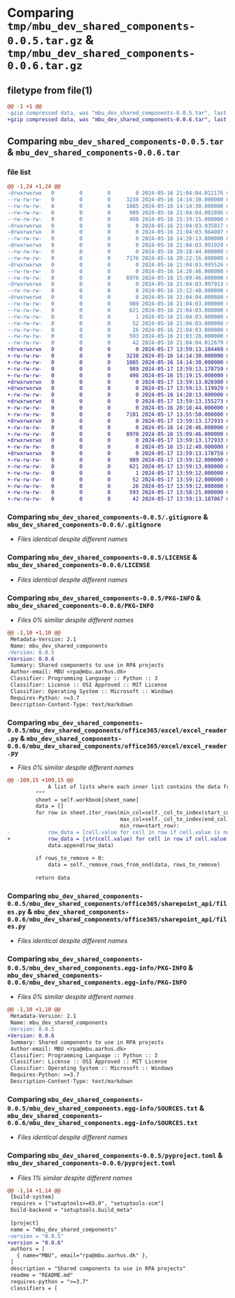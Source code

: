 # Comparing `tmp/mbu_dev_shared_components-0.0.5.tar.gz` & `tmp/mbu_dev_shared_components-0.0.6.tar.gz`

## filetype from file(1)

```diff
@@ -1 +1 @@
-gzip compressed data, was "mbu_dev_shared_components-0.0.5.tar", last modified: Thu May 16 21:04:04 2024, max compression
+gzip compressed data, was "mbu_dev_shared_components-0.0.6.tar", last modified: Fri May 17 13:59:13 2024, max compression
```

## Comparing `mbu_dev_shared_components-0.0.5.tar` & `mbu_dev_shared_components-0.0.6.tar`

### file list

```diff
@@ -1,24 +1,24 @@
-drwxrwxrwx   0        0        0        0 2024-05-16 21:04:04.012176 mbu_dev_shared_components-0.0.5/
--rw-rw-rw-   0        0        0     3238 2024-05-16 14:14:30.000000 mbu_dev_shared_components-0.0.5/.gitignore
--rw-rw-rw-   0        0        0     1085 2024-05-16 14:14:30.000000 mbu_dev_shared_components-0.0.5/LICENSE
--rw-rw-rw-   0        0        0      989 2024-05-16 21:04:04.002896 mbu_dev_shared_components-0.0.5/PKG-INFO
--rw-rw-rw-   0        0        0      498 2024-05-16 15:19:15.000000 mbu_dev_shared_components-0.0.5/README.md
-drwxrwxrwx   0        0        0        0 2024-05-16 21:04:03.935017 mbu_dev_shared_components-0.0.5/mbu_dev_shared_components/
-drwxrwxrwx   0        0        0        0 2024-05-16 21:04:03.984007 mbu_dev_shared_components-0.0.5/mbu_dev_shared_components/office365/
--rw-rw-rw-   0        0        0        0 2024-05-16 14:20:13.000000 mbu_dev_shared_components-0.0.5/mbu_dev_shared_components/office365/__init__.py
-drwxrwxrwx   0        0        0        0 2024-05-16 21:04:03.991929 mbu_dev_shared_components-0.0.5/mbu_dev_shared_components/office365/excel/
--rw-rw-rw-   0        0        0        0 2024-05-16 20:18:44.000000 mbu_dev_shared_components-0.0.5/mbu_dev_shared_components/office365/excel/__init__.py
--rw-rw-rw-   0        0        0     7176 2024-05-16 20:22:16.000000 mbu_dev_shared_components-0.0.5/mbu_dev_shared_components/office365/excel/excel_reader.py
-drwxrwxrwx   0        0        0        0 2024-05-16 21:04:03.995526 mbu_dev_shared_components-0.0.5/mbu_dev_shared_components/office365/sharepoint_api/
--rw-rw-rw-   0        0        0        0 2024-05-16 14:20:46.000000 mbu_dev_shared_components-0.0.5/mbu_dev_shared_components/office365/sharepoint_api/__init__.py
--rw-rw-rw-   0        0        0     8970 2024-05-16 15:09:46.000000 mbu_dev_shared_components-0.0.5/mbu_dev_shared_components/office365/sharepoint_api/files.py
-drwxrwxrwx   0        0        0        0 2024-05-16 21:04:03.997913 mbu_dev_shared_components-0.0.5/mbu_dev_shared_components/os2forms_api/
--rw-rw-rw-   0        0        0        0 2024-05-16 15:12:48.000000 mbu_dev_shared_components-0.0.5/mbu_dev_shared_components/os2forms_api/__init__.py
-drwxrwxrwx   0        0        0        0 2024-05-16 21:04:04.000888 mbu_dev_shared_components-0.0.5/mbu_dev_shared_components.egg-info/
--rw-rw-rw-   0        0        0      989 2024-05-16 21:04:03.000000 mbu_dev_shared_components-0.0.5/mbu_dev_shared_components.egg-info/PKG-INFO
--rw-rw-rw-   0        0        0      621 2024-05-16 21:04:03.000000 mbu_dev_shared_components-0.0.5/mbu_dev_shared_components.egg-info/SOURCES.txt
--rw-rw-rw-   0        0        0        1 2024-05-16 21:04:03.000000 mbu_dev_shared_components-0.0.5/mbu_dev_shared_components.egg-info/dependency_links.txt
--rw-rw-rw-   0        0        0       52 2024-05-16 21:04:03.000000 mbu_dev_shared_components-0.0.5/mbu_dev_shared_components.egg-info/requires.txt
--rw-rw-rw-   0        0        0       26 2024-05-16 21:04:03.000000 mbu_dev_shared_components-0.0.5/mbu_dev_shared_components.egg-info/top_level.txt
--rw-rw-rw-   0        0        0      593 2024-05-16 21:03:28.000000 mbu_dev_shared_components-0.0.5/pyproject.toml
--rw-rw-rw-   0        0        0       42 2024-05-16 21:04:04.012679 mbu_dev_shared_components-0.0.5/setup.cfg
+drwxrwxrwx   0        0        0        0 2024-05-17 13:59:13.184469 mbu_dev_shared_components-0.0.6/
+-rw-rw-rw-   0        0        0     3238 2024-05-16 14:14:30.000000 mbu_dev_shared_components-0.0.6/.gitignore
+-rw-rw-rw-   0        0        0     1085 2024-05-16 14:14:30.000000 mbu_dev_shared_components-0.0.6/LICENSE
+-rw-rw-rw-   0        0        0      989 2024-05-17 13:59:13.178759 mbu_dev_shared_components-0.0.6/PKG-INFO
+-rw-rw-rw-   0        0        0      498 2024-05-16 15:19:15.000000 mbu_dev_shared_components-0.0.6/README.md
+drwxrwxrwx   0        0        0        0 2024-05-17 13:59:13.026980 mbu_dev_shared_components-0.0.6/mbu_dev_shared_components/
+drwxrwxrwx   0        0        0        0 2024-05-17 13:59:13.119929 mbu_dev_shared_components-0.0.6/mbu_dev_shared_components/office365/
+-rw-rw-rw-   0        0        0        0 2024-05-16 14:20:13.000000 mbu_dev_shared_components-0.0.6/mbu_dev_shared_components/office365/__init__.py
+drwxrwxrwx   0        0        0        0 2024-05-17 13:59:13.155273 mbu_dev_shared_components-0.0.6/mbu_dev_shared_components/office365/excel/
+-rw-rw-rw-   0        0        0        0 2024-05-16 20:18:44.000000 mbu_dev_shared_components-0.0.6/mbu_dev_shared_components/office365/excel/__init__.py
+-rw-rw-rw-   0        0        0     7181 2024-05-17 13:55:50.000000 mbu_dev_shared_components-0.0.6/mbu_dev_shared_components/office365/excel/excel_reader.py
+drwxrwxrwx   0        0        0        0 2024-05-17 13:59:13.172933 mbu_dev_shared_components-0.0.6/mbu_dev_shared_components/office365/sharepoint_api/
+-rw-rw-rw-   0        0        0        0 2024-05-16 14:20:46.000000 mbu_dev_shared_components-0.0.6/mbu_dev_shared_components/office365/sharepoint_api/__init__.py
+-rw-rw-rw-   0        0        0     8970 2024-05-16 15:09:46.000000 mbu_dev_shared_components-0.0.6/mbu_dev_shared_components/office365/sharepoint_api/files.py
+drwxrwxrwx   0        0        0        0 2024-05-17 13:59:13.172933 mbu_dev_shared_components-0.0.6/mbu_dev_shared_components/os2forms_api/
+-rw-rw-rw-   0        0        0        0 2024-05-16 15:12:48.000000 mbu_dev_shared_components-0.0.6/mbu_dev_shared_components/os2forms_api/__init__.py
+drwxrwxrwx   0        0        0        0 2024-05-17 13:59:13.178759 mbu_dev_shared_components-0.0.6/mbu_dev_shared_components.egg-info/
+-rw-rw-rw-   0        0        0      989 2024-05-17 13:59:12.000000 mbu_dev_shared_components-0.0.6/mbu_dev_shared_components.egg-info/PKG-INFO
+-rw-rw-rw-   0        0        0      621 2024-05-17 13:59:13.000000 mbu_dev_shared_components-0.0.6/mbu_dev_shared_components.egg-info/SOURCES.txt
+-rw-rw-rw-   0        0        0        1 2024-05-17 13:59:12.000000 mbu_dev_shared_components-0.0.6/mbu_dev_shared_components.egg-info/dependency_links.txt
+-rw-rw-rw-   0        0        0       52 2024-05-17 13:59:12.000000 mbu_dev_shared_components-0.0.6/mbu_dev_shared_components.egg-info/requires.txt
+-rw-rw-rw-   0        0        0       26 2024-05-17 13:59:12.000000 mbu_dev_shared_components-0.0.6/mbu_dev_shared_components.egg-info/top_level.txt
+-rw-rw-rw-   0        0        0      593 2024-05-17 13:58:21.000000 mbu_dev_shared_components-0.0.6/pyproject.toml
+-rw-rw-rw-   0        0        0       42 2024-05-17 13:59:13.187067 mbu_dev_shared_components-0.0.6/setup.cfg
```

### Comparing `mbu_dev_shared_components-0.0.5/.gitignore` & `mbu_dev_shared_components-0.0.6/.gitignore`

 * *Files identical despite different names*

### Comparing `mbu_dev_shared_components-0.0.5/LICENSE` & `mbu_dev_shared_components-0.0.6/LICENSE`

 * *Files identical despite different names*

### Comparing `mbu_dev_shared_components-0.0.5/PKG-INFO` & `mbu_dev_shared_components-0.0.6/PKG-INFO`

 * *Files 0% similar despite different names*

```diff
@@ -1,10 +1,10 @@
 Metadata-Version: 2.1
 Name: mbu_dev_shared_components
-Version: 0.0.5
+Version: 0.0.6
 Summary: Shared components to use in RPA projects
 Author-email: MBU <rpa@mbu.aarhus.dk>
 Classifier: Programming Language :: Python :: 3
 Classifier: License :: OSI Approved :: MIT License
 Classifier: Operating System :: Microsoft :: Windows
 Requires-Python: >=3.7
 Description-Content-Type: text/markdown
```

### Comparing `mbu_dev_shared_components-0.0.5/mbu_dev_shared_components/office365/excel/excel_reader.py` & `mbu_dev_shared_components-0.0.6/mbu_dev_shared_components/office365/excel/excel_reader.py`

 * *Files 0% similar despite different names*

```diff
@@ -109,15 +109,15 @@
             A list of lists where each inner list contains the data from one row.
         """
         sheet = self.workbook[sheet_name]
         data = []
         for row in sheet.iter_rows(min_col=self._col_to_index(start_col),
                                    max_col=self._col_to_index(end_col),
                                    min_row=start_row):
-            row_data = [cell.value for cell in row if cell.value is not None]
+            row_data = [str(cell.value) for cell in row if cell.value is not None]
             data.append(row_data)
 
         if rows_to_remove > 0:
             data = self._remove_rows_from_end(data, rows_to_remove)
 
         return data
```

### Comparing `mbu_dev_shared_components-0.0.5/mbu_dev_shared_components/office365/sharepoint_api/files.py` & `mbu_dev_shared_components-0.0.6/mbu_dev_shared_components/office365/sharepoint_api/files.py`

 * *Files identical despite different names*

### Comparing `mbu_dev_shared_components-0.0.5/mbu_dev_shared_components.egg-info/PKG-INFO` & `mbu_dev_shared_components-0.0.6/mbu_dev_shared_components.egg-info/PKG-INFO`

 * *Files 0% similar despite different names*

```diff
@@ -1,10 +1,10 @@
 Metadata-Version: 2.1
 Name: mbu_dev_shared_components
-Version: 0.0.5
+Version: 0.0.6
 Summary: Shared components to use in RPA projects
 Author-email: MBU <rpa@mbu.aarhus.dk>
 Classifier: Programming Language :: Python :: 3
 Classifier: License :: OSI Approved :: MIT License
 Classifier: Operating System :: Microsoft :: Windows
 Requires-Python: >=3.7
 Description-Content-Type: text/markdown
```

### Comparing `mbu_dev_shared_components-0.0.5/mbu_dev_shared_components.egg-info/SOURCES.txt` & `mbu_dev_shared_components-0.0.6/mbu_dev_shared_components.egg-info/SOURCES.txt`

 * *Files identical despite different names*

### Comparing `mbu_dev_shared_components-0.0.5/pyproject.toml` & `mbu_dev_shared_components-0.0.6/pyproject.toml`

 * *Files 1% similar despite different names*

```diff
@@ -1,14 +1,14 @@
 [build-system]
 requires = ["setuptools>=65.0", "setuptools-scm"]
 build-backend = "setuptools.build_meta"
 
 [project]
 name = "mbu_dev_shared_components"
-version = "0.0.5"
+version = "0.0.6"
 authors = [
   { name="MBU", email="rpa@mbu.aarhus.dk" },
 ]
 description = "Shared components to use in RPA projects"
 readme = "README.md"
 requires-python = ">=3.7"
 classifiers = [
```

